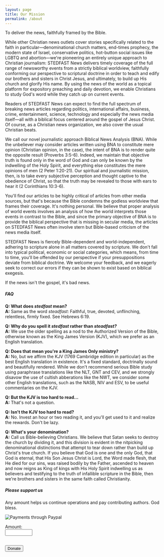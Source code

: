 ```yaml
---
layout: page
title: Our Mission
permalink: /about
---
```


<div class="row justify-content-between">
<div class="col-md-8 pr-5">  
  <p>To deliver the news, faithfully framed by the Bible.</p>

  <p>
    While other Christian news outlets cover stories specifically related to the faith in particular&mdash;denominational church matters, end-times prophecy, the modern state of Israel, conservative politics, hot-button social issues like LGBTQ and abortion&mdash;we're pioneering an entirely unique approach to Christian journalism: STEDFAST News delivers timely coverage of the full range of newsworthy events from a strictly biblical worldview, faithfully conforming our perspective to scriptural doctrine in order to teach and edify our brothers and sisters in Christ Jesus, and ultimately, to build up His church and glorify His name. By using the news of the world as a topical platform for expository preaching and daily devotion, we enable Christians to study God's word while they catch up on current events.
  </p>
  
  <p>
    Readers of STEDFAST News can expect to find the full spectrum of breaking news articles regarding politics, international affairs, business, crime, entertainment, science, technology and especially the news media itself&mdash;all with a biblical focus centered around the gospel of Jesus Christ. Of course, as a Christian news organization, we also cover the usual Christian beats.
  </p>  
  
  <p>
    We call our novel journalistic approach Biblical News Analysis (BNA). While the unbeliever may consider articles written using BNA to constitute mere opinion (Christian opinion, in the case), the intent of BNA is to render quite the opposite result (Proverbs 3:5-6). Indeed, we maintain that objective truth is found only in the word of God and can only be known by the indwelling of the Holy Spirit, and everything else constitutes the mere opinions of men (2 Peter 1:20-21). Our spiritual and journalistic mission, then, is to take every subjective perception and thought captive to the obedience of Christ, so that the truth may be revealed to those with ears to hear it (2 Corinthians 10:3-6).
  </p>

  <p>
    You'll find our articles to be highly critical of articles from other media sources, but that's because the Bible condemns the godless worldview that frames their coverage. It's nothing personal. We believe that proper analysis of world events involves an analysis of how the world interprets those events in contrast to the Bible, and since the primary objective of BNA is to provide the biblical perspective that is missing in secular media, the articles on STEDFAST News often involve stern but Bible-based criticism of the news media itself.
  </p>
  
  <p>
    STEDFAST News is fiercely Bible-dependent and world-independent, adhering to scripture alone in all matters covered by scripture. We don't fall into typical political, economic or social categories, which means, from time to time, you'll be offended by our perspective if your presuppositions deviate from biblical doctrine. We welcome your feedback, and we eagerly seek to correct our errors if they can be shown to exist based on biblical exegesis.
  </p>

  <p>If the news isn't the gospel, it's bad news.</p>

  <h5>FAQ</h5>
  <p>
    <b>Q: What does <i>stedfast</i> mean?</b><br>
    <b>A:</b> Same as the word <i>steadfast</i>: Faithful, true, devoted, unflinching, relentless, firmly fixed. See Hebrews 6:19.
  </p>
  <p>
    <b>Q: Why do you spell it <i>stedfast</i> rather than <i>steadfast?</i></b><br>
    <b>A:</b> We use the older spelling as a nod to the Authorized Version of the Bible, otherwise known as the King James Version (KJV), which we prefer as an English translation.
  </p>
  <p>
    <b>Q: Does that mean you're a King James Only ministry?</b><br>
    <b>A:</b> No, but we affirm the KJV (1769 Cambridge edition in particular) as the best English translation in existence. It's a fixed standard, doctrinally sound and beautifully rendered. While we don't recommend serious Bible study using paraphrase translations like the NLT, GNT and CEV, and we strongly disavow the use of cultish abberations like the NWT, we consider some other English translations, such as the NASB, NIV and ESV, to be useful commentaries on the KJV.
  </p>
  <p>
    <b>Q: But the KJV is too hard to read...</b><br>
    <b>A:</b> That's not a question.
  </p>  
  <p>
    <b>Q: Isn't the KJV too hard to read?</b><br>
    <b>A:</b> No. Invest an hour or two reading it, and you'll get used to it and realize the rewards. Don't be lazy.
  </p>    
  <p>
    <b>Q: What's your denomination?</b><br>
    <b>A:</b> Call us Bible-believing Christians. We believe that Satan seeks to destroy the church by dividing it, and this division is evident in the nitpicking denominational distinctions that attempt to tear down rather than build up Christ's true church. If you believe that God is one and the only God, that God is eternal, that His Son Jesus Christ is Lord, the Word made flesh, that He died for our sins, was raised bodily by the Father, ascended to heaven and now reigns as King of kings with His Holy Spirit indwelling us as believers and testifying to the truth of infallible scripture in the Bible, then we're brothers and sisters in the same faith called Christianity.
  </p>      
</div>

<div class="col-md-4">

<div class="sticky-top sticky-top-80">
<h5>Please support us</h5>

<p>Any amount helps us continue operations and pay contributing authors. God bless.</p>

<img src="{{ site.baseurl }}/assets/images/paypal-badge.png" alt="Payments through Paypal"><br>

<form name="_xclick" action="https://www.paypal.com/cgi-bin/webscr" method="post">
  <input type="hidden" name="cmd" value="_xclick">
  <input type="hidden" name="currency_code" value="USD">
  <input type="hidden" name="business" value="tc@flmin.org">
  <input type="hidden" name="item_name" value="Donation to STEDFAST News">
  
  Amount:<br>
  <input type="text" name="amount" size="8"><br><br>
  
  <input type="submit" class="btn btn-danger" value="Donate">
</form>

</div>
</div>
</div>
